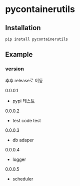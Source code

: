 # pycontainerutils
## Installation
`pip install pycontainerutils`

## Example

### version 
추후 release로 이동 

0.0.0.1  
- pypi 테스트

0.0.0.2  
- test code test

0.0.0.3  
- db adaper  

0.0.0.4  
- logger  

0.0.0.5  
- scheduler  